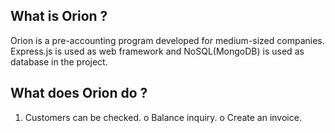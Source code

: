 ## What is Orion ? 

Orion is a pre-accounting program developed for medium-sized companies. Express.js is used as web framework and NoSQL(MongoDB) is used as database in the project.

## What does Orion do ?
 1) Customers can be checked.
    o Balance inquiry.
    o Create an invoice.
